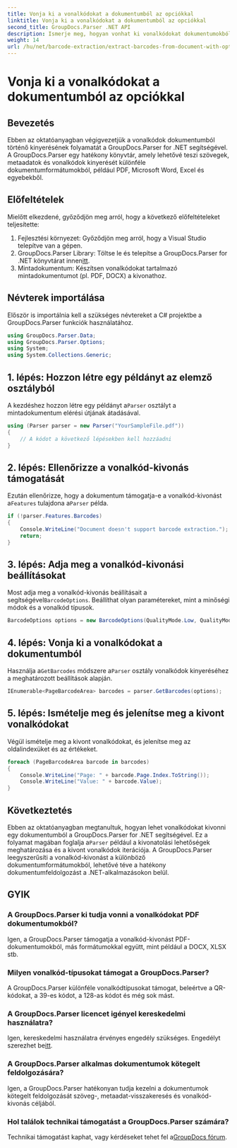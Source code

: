 ```yaml
---
title: Vonja ki a vonalkódokat a dokumentumból az opciókkal
linktitle: Vonja ki a vonalkódokat a dokumentumból az opciókkal
second_title: GroupDocs.Parser .NET API
description: Ismerje meg, hogyan vonhat ki vonalkódokat dokumentumokból a GroupDocs.Parser for .NET segítségével. Átfogó oktatóanyag kódpéldákkal és GYIK-vel.
weight: 14
url: /hu/net/barcode-extraction/extract-barcodes-from-document-with-options/
---
```


# Vonja ki a vonalkódokat a dokumentumból az opciókkal

## Bevezetés
Ebben az oktatóanyagban végigvezetjük a vonalkódok dokumentumból történő kinyerésének folyamatát a GroupDocs.Parser for .NET segítségével. A GroupDocs.Parser egy hatékony könyvtár, amely lehetővé teszi szövegek, metaadatok és vonalkódok kinyerését különféle dokumentumformátumokból, például PDF, Microsoft Word, Excel és egyebekből.
## Előfeltételek
Mielőtt elkezdené, győződjön meg arról, hogy a következő előfeltételeket teljesítette:
1. Fejlesztési környezet: Győződjön meg arról, hogy a Visual Studio telepítve van a gépen.
2.  GroupDocs.Parser Library: Töltse le és telepítse a GroupDocs.Parser for .NET könyvtárat innen[itt](https://releases.groupdocs.com/parser/net/).
3. Mintadokumentum: Készítsen vonalkódokat tartalmazó mintadokumentumot (pl. PDF, DOCX) a kivonathoz.

## Névterek importálása
Először is importálnia kell a szükséges névtereket a C# projektbe a GroupDocs.Parser funkciók használatához.
```csharp
using GroupDocs.Parser.Data;
using GroupDocs.Parser.Options;
using System;
using System.Collections.Generic;
```
## 1. lépés: Hozzon létre egy példányt az elemző osztályból
 A kezdéshez hozzon létre egy példányt a`Parser` osztályt a mintadokumentum elérési útjának átadásával.
```csharp
using (Parser parser = new Parser("YourSampleFile.pdf"))
{
    // A kódot a következő lépésekben kell hozzáadni
}
```
## 2. lépés: Ellenőrizze a vonalkód-kivonás támogatását
 Ezután ellenőrizze, hogy a dokumentum támogatja-e a vonalkód-kivonást a`Features` tulajdona a`Parser` példa.
```csharp
if (!parser.Features.Barcodes)
{
    Console.WriteLine("Document doesn't support barcode extraction.");
    return;
}
```
## 3. lépés: Adja meg a vonalkód-kivonási beállításokat
 Most adja meg a vonalkód-kivonás beállításait a segítségével`BarcodeOptions`. Beállíthat olyan paramétereket, mint a minőségi módok és a vonalkód típusok.
```csharp
BarcodeOptions options = new BarcodeOptions(QualityMode.Low, QualityMode.Low, "QR");
```
## 4. lépés: Vonja ki a vonalkódokat a dokumentumból
 Használja a`GetBarcodes` módszere a`Parser` osztály vonalkódok kinyeréséhez a meghatározott beállítások alapján.
```csharp
IEnumerable<PageBarcodeArea> barcodes = parser.GetBarcodes(options);
```
## 5. lépés: Ismételje meg és jelenítse meg a kivont vonalkódokat
Végül ismételje meg a kivont vonalkódokat, és jelenítse meg az oldalindexüket és az értékeket.
```csharp
foreach (PageBarcodeArea barcode in barcodes)
{
    Console.WriteLine("Page: " + barcode.Page.Index.ToString());
    Console.WriteLine("Value: " + barcode.Value);
}
```

## Következtetés
 Ebben az oktatóanyagban megtanultuk, hogyan lehet vonalkódokat kivonni egy dokumentumból a GroupDocs.Parser for .NET segítségével. Ez a folyamat magában foglalja a`Parser` például a kivonatolási lehetőségek meghatározása és a kivont vonalkódok iterációja. A GroupDocs.Parser leegyszerűsíti a vonalkód-kivonást a különböző dokumentumformátumokból, lehetővé téve a hatékony dokumentumfeldolgozást a .NET-alkalmazásokon belül.

## GYIK
### A GroupDocs.Parser ki tudja vonni a vonalkódokat PDF dokumentumokból?
Igen, a GroupDocs.Parser támogatja a vonalkód-kivonást PDF-dokumentumokból, más formátumokkal együtt, mint például a DOCX, XLSX stb.
### Milyen vonalkód-típusokat támogat a GroupDocs.Parser?
A GroupDocs.Parser különféle vonalkódtípusokat támogat, beleértve a QR-kódokat, a 39-es kódot, a 128-as kódot és még sok mást.
### A GroupDocs.Parser licencet igényel kereskedelmi használatra?
 Igen, kereskedelmi használatra érvényes engedély szükséges. Engedélyt szerezhet be[itt](https://purchase.groupdocs.com/buy).
### A GroupDocs.Parser alkalmas dokumentumok kötegelt feldolgozására?
Igen, a GroupDocs.Parser hatékonyan tudja kezelni a dokumentumok kötegelt feldolgozását szöveg-, metaadat-visszakeresés és vonalkód-kivonás céljából.
### Hol találok technikai támogatást a GroupDocs.Parser számára?
 Technikai támogatást kaphat, vagy kérdéseket tehet fel a[GroupDocs fórum](https://forum.groupdocs.com/c/parser/17).